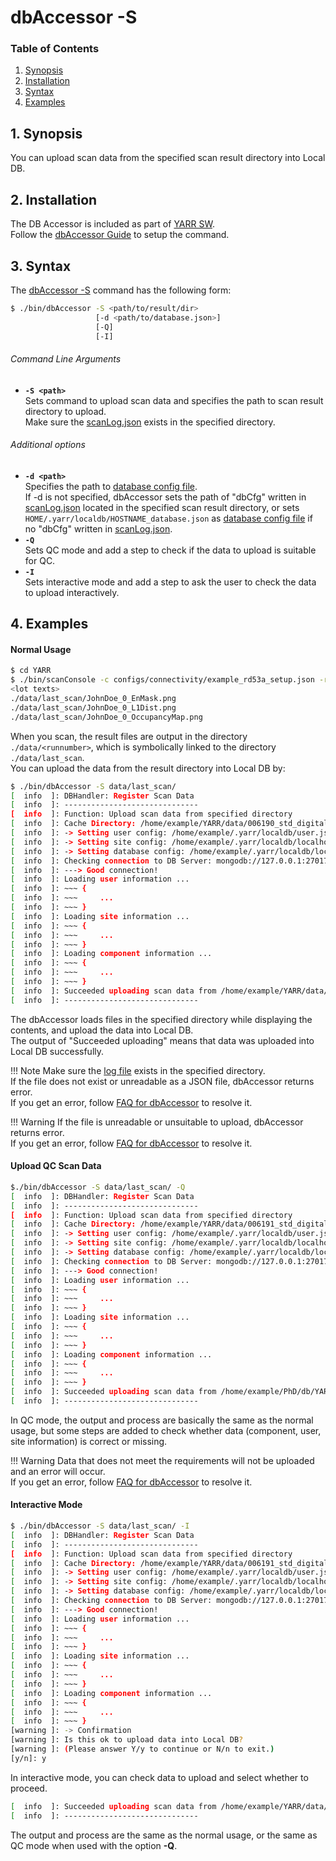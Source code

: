 # dbAccessor -S

### Table of Contents

1. [Synopsis](#1-synopsis)
2. [Installation](#2-installation)
3. [Syntax](#3-syntax)
4. [Examples](#4-examples)

## 1. Synopsis

You can upload scan data from the specified scan result directory into Local DB.

## 2. Installation

The DB Accessor is included as part of [YARR SW](http://yarr.web.cern.ch/yarr/).<br>
Follow the [dbAccessor Guide](../accessor.md) to setup the command.

## 3. Syntax

The [dbAccessor -S](s.md) command has the following form:

```bash
$ ./bin/dbAccessor -S <path/to/result/dir>
                   [-d <path/to/database.json>]
                   [-Q]
                   [-I]
```

###### Command Line Arguments

- **``-S <path>``**<br>
Sets command to upload scan data and specifies the path to scan result directory to upload.<br>
Make sure the [scanLog.json](../../config/scan-log.md) exists in the specified directory.

###### Additional options

- **``-d <path>``**<br>
Specifies the path to [database config file](../../config/database.md).<br>
If -d is not specified, dbAccessor sets the path of "dbCfg" written in [scanLog.json](../../config/scan-log.md) located in the specified scan result directory,
or sets `HOME/.yarr/localdb/HOSTNAME_database.json` as [database config file](../../config/database.md) if no "dbCfg" written in [scanLog.json](../../config/scan-log.md).
- **``-Q``**<br>
Sets QC mode and add a step to check if the data to upload is suitable for QC.
- **``-I``**<br>
Sets interactive mode and add a step to ask the user to check the data to upload interactively.

## 4. Examples

#### Normal Usage

```bash
$ cd YARR
$ ./bin/scanConsole -c configs/connectivity/example_rd53a_setup.json -r configs/controller/specCfg.json -s configs/scans/rd53a/std_digitalscan.json -p
<lot texts>
./data/last_scan/JohnDoe_0_EnMask.png
./data/last_scan/JohnDoe_0_L1Dist.png
./data/last_scan/JohnDoe_0_OccupancyMap.png
```

When you scan, the result files are output in the directory `./data/<runnumber>`, which is symbolically linked to the directory `./data/last_scan`.<br>
You can upload the data from the result directory into Local DB by:

```bash
$ ./bin/dbAccessor -S data/last_scan/
[  info  ]: DBHandler: Register Scan Data
[  info  ]: ------------------------------
[  info  ]: Function: Upload scan data from specified directory
[  info  ]: Cache Directory: /home/example/YARR/data/006190_std_digitalscan
[  info  ]: -> Setting user config: /home/example/.yarr/localdb/user.json
[  info  ]: -> Setting site config: /home/example/.yarr/localdb/localhost_site.json
[  info  ]: -> Setting database config: /home/example/.yarr/localdb/localhost_database.json (default)
[  info  ]: Checking connection to DB Server: mongodb://127.0.0.1:27017/localdb ...
[  info  ]: ---> Good connection!
[  info  ]: Loading user information ...
[  info  ]: ~~~ {
[  info  ]: ~~~     ...
[  info  ]: ~~~ }
[  info  ]: Loading site information ...
[  info  ]: ~~~ {
[  info  ]: ~~~     ...
[  info  ]: ~~~ }
[  info  ]: Loading component information ...
[  info  ]: ~~~ {
[  info  ]: ~~~     ...
[  info  ]: ~~~ }
[  info  ]: Succeeded uploading scan data from /home/example/YARR/data/006190_std_digitalscan
[  info  ]: ------------------------------
```

The dbAccessor loads files in the specified directory while displaying the contents, and upload the data into Local DB.<br>
The output of "Succeeded uploading" means that data was uploaded into Local DB successfully.<br>

!!! Note
    Make sure the [log file](../../config/scan-log.md) exists in the specified directory.<br>
    If the file does not exist or unreadable as a JSON file, dbAccessor returns error.<br>
    If you get an error, follow [FAQ for dbAccessor](../../faq/accessor.md#not-found-xxx) to resolve it.

!!! Warning
    If the file is unreadable or unsuitable to upload, dbAccessor returns error.<br>
    If you get an error, follow [FAQ for dbAccessor](../../faq/accessor.md#could-not-parse-xxx) to resolve it.<br>

#### Upload QC Scan Data

```bash
$./bin/dbAccessor -S data/last_scan/ -Q
[  info  ]: DBHandler: Register Scan Data
[  info  ]: ------------------------------
[  info  ]: Function: Upload scan data from specified directory
[  info  ]: Cache Directory: /home/example/YARR/data/006191_std_digitalscan
[  info  ]: -> Setting user config: /home/example/.yarr/localdb/user.json
[  info  ]: -> Setting site config: /home/example/.yarr/localdb/localhost_site.json
[  info  ]: -> Setting database config: /home/example/.yarr/localdb/localhost_database.json (default)
[  info  ]: Checking connection to DB Server: mongodb://127.0.0.1:27017/localdb ...
[  info  ]: ---> Good connection!
[  info  ]: Loading user information ...
[  info  ]: ~~~ {
[  info  ]: ~~~     ...
[  info  ]: ~~~ }
[  info  ]: Loading site information ...
[  info  ]: ~~~ {
[  info  ]: ~~~     ...
[  info  ]: ~~~ }
[  info  ]: Loading component information ...
[  info  ]: ~~~ {
[  info  ]: ~~~     ...
[  info  ]: ~~~ }
[  info  ]: Succeeded uploading scan data from /home/example/PhD/db/YARR/data/006191_std_digitalscan
[  info  ]: ------------------------------
```

In QC mode, the output and process are basically the same as the normal usage,
but some steps are added to check whether data (component, user, site information) is correct or missing.<br>

!!! Warning
    Data that does not meet the requirements will not be uploaded and an error will occur.<br>
    If you get an error, follow [FAQ for dbAccessor](../../faq/accessor.md#not-found-xxx-data) to resolve it.

#### Interactive Mode

```bash
$ ./bin/dbAccessor -S data/last_scan/ -I
[  info  ]: DBHandler: Register Scan Data
[  info  ]: ------------------------------
[  info  ]: Function: Upload scan data from specified directory
[  info  ]: Cache Directory: /home/example/YARR/data/006191_std_digitalscan
[  info  ]: -> Setting user config: /home/example/.yarr/localdb/user.json
[  info  ]: -> Setting site config: /home/example/.yarr/localdb/localhost_site.json
[  info  ]: -> Setting database config: /home/example/.yarr/localdb/localhost_database.json (default)
[  info  ]: Checking connection to DB Server: mongodb://127.0.0.1:27017/localdb ...
[  info  ]: ---> Good connection!
[  info  ]: Loading user information ...
[  info  ]: ~~~ {
[  info  ]: ~~~     ...
[  info  ]: ~~~ }
[  info  ]: Loading site information ...
[  info  ]: ~~~ {
[  info  ]: ~~~     ...
[  info  ]: ~~~ }
[  info  ]: Loading component information ...
[  info  ]: ~~~ {
[  info  ]: ~~~     ...
[  info  ]: ~~~ }
[warning ]: -> Confirmation
[warning ]: Is this ok to upload data into Local DB?
[warning ]: (Please answer Y/y to continue or N/n to exit.)
[y/n]: y
```

In interactive mode, you can check data to upload and select whether to proceed.<br>

```bash
[  info  ]: Succeeded uploading scan data from /home/example/YARR/data/006191_std_digitalscan
[  info  ]: ------------------------------
```

The output and process are the same as the normal usage,
or the same as QC mode when used with the option **-Q**.

